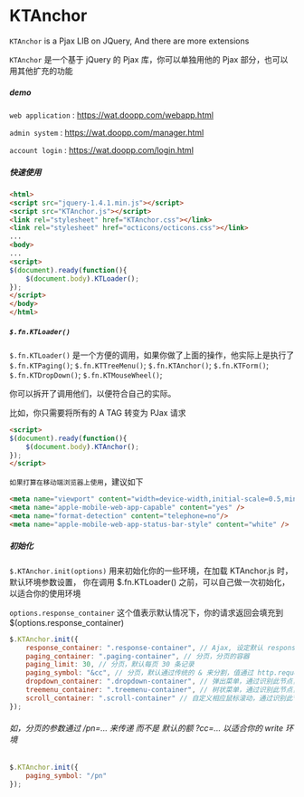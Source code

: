 # KTAnchor

`KTAnchor` is a Pjax LIB on JQuery, And there are more extensions

`KTAnchor` 是一个基于 jQuery 的 Pjax 库，你可以单独用他的 Pjax 部分，也可以用其他扩充的功能

##### demo

`web application` : https://wat.doopp.com/webapp.html

`admin system` : https://wat.doopp.com/manager.html

`account login` : https://wat.doopp.com/login.html

##### 快速使用
``` html
<html>
<script src="jquery-1.4.1.min.js"></script>
<script src="KTAnchor.js"></script>
<link rel="stylesheet" href="KTAnchor.css"></link>
<link rel="stylesheet" href="octicons/octicons.css"></link>
...
<body>
...
<script>
$(document).ready(function(){
	$(document.body).KTLoader();
});
</script>
</body>
</html>
```

##### `$.fn.KTLoader()` 

`$.fn.KTLoader()` 是一个方便的调用，如果你做了上面的操作，他实际上是执行了
`$.fn.KTPaging()`; `$.fn.KTTreeMenu()`; `$.fn.KTAnchor()`; `$.fn.KTForm()`; `$.fn.KTDropDown()`; `$.fn.KTMouseWheel()`;

你可以拆开了调用他们，以便符合自己的实际。

比如，你只需要将所有的 A TAG 转变为 PJax 请求

``` html
<script>
$(document).ready(function(){
	$(document.body).KTAnchor();
});
</script>
```

`如果打算在移动端浏览器上使用`，建议如下
```html
<meta name="viewport" content="width=device-width,initial-scale=0.5,minimum-scale=0.5,maximum-scale=0.5,user-scalable=no"/>
<meta name="apple-mobile-web-app-capable" content="yes" />
<meta name="format-detection" content="telephone=no"/>
<meta name="apple-mobile-web-app-status-bar-style" content="white" />
```

##### 初始化
`$.KTAnchor.init(options)` 用来初始化你的一些环境，在加载 KTAnchor.js 时，默认环境参数设置，
你在调用 $.fn.KTLoader() 之前，可以自己做一次初始化，以适合你的使用环境

`options.response_container` 这个值表示默认情况下，你的请求返回会填充到 $(options.response_container)

``` javascript
$.KTAnchor.init({
	response_container: ".response-container", // Ajax, 设定默认 response 填充的区域
	paging_container: ".paging-container", // 分页，分页的容器
	paging_limit: 30, // 分页，默认每页 30 条记录
	paging_symbol: "&cc", // 分页，默认通过传统的 & 来分割，值通过 http.request.GET.cc 来传递
	dropdown_container: ".dropdown-container", // 弹出菜单，通过识别此节点，来绑定 下拉菜单的 事件
	treemenu_container: ".treemenu-container", // 树状菜单，通过识别此节点，来绑定 树状菜单 点击事件
	scroll_container: ".scroll-container" // 自定义相应鼠标滚动，通过识别此节点，来绑定
});
```

###### 如，分页的参数通过 /pn=... 来传递 而不是 默认的额 ?cc=... 以适合你的 write 环境

``` javascript
$.KTAnchor.init({
	paging_symbol: "/pn"
});
```
